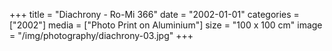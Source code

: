 +++
title = "Diachrony - Ro-Mi 366"
date = "2002-01-01"
categories = ["2002"]
media = ["Photo Print on Aluminium"]
size = "100 x 100 cm"
image = "/img/photography/diachrony-03.jpg"
+++
